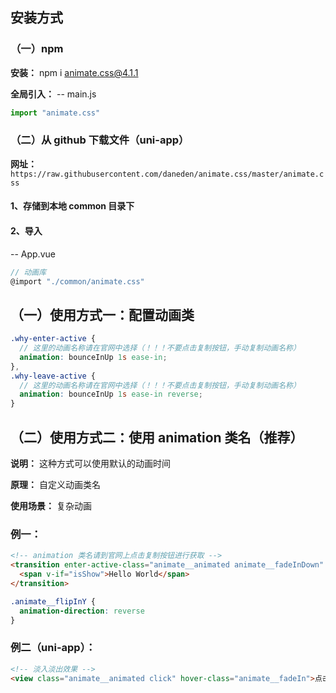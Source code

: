   ## 安装方式
  ### （一）npm
  **安装：** npm i animate.css@4.1.1

  **全局引入：**
  -- main.js
  ```js
  import "animate.css"
  ```

  ### （二）从 github 下载文件（uni-app）
  **网址：** `https://raw.githubusercontent.com/daneden/animate.css/master/animate.css`
  
  #### 1、存储到本地 common 目录下

  #### 2、导入
  -- App.vue
  ```js
  // 动画库
  @import "./common/animate.css"
  ```

  ## （一）使用方式一：配置动画类
  ```scss
  .why-enter-active {
    // 这里的动画名称请在官网中选择（！！！不要点击复制按钮，手动复制动画名称）
    animation: bounceInUp 1s ease-in;
  },
  .why-leave-active {
    // 这里的动画名称请在官网中选择（！！！不要点击复制按钮，手动复制动画名称）
    animation: bounceInUp 1s ease-in reverse;
  }
  ```

  ## （二）使用方式二：使用 animation 类名（推荐）
  **说明：** 这种方式可以使用默认的动画时间

  **原理：** 自定义动画类名

  **使用场景：** 复杂动画

  ### 例一：
  ```html
  <!-- animation 类名请到官网上点击复制按钮进行获取 -->
  <transition enter-active-class="animate__animated animate__fadeInDown" leave-active-class="animate__animated animate__flipInY">
    <span v-if="isShow">Hello World</span>
  </transition>
  ```

  ```scss
  .animate__flipInY {
    animation-direction: reverse
  }
  ```

  ### 例二（uni-app）：
  ```html
  <!-- 淡入淡出效果 -->
  <view class="animate__animated click" hover-class="animate__fadeIn">点击</view>
  ```